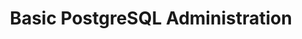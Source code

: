 ---
sectionid: basicadmin
sectionclass: h1
title: Basic PostgreSQL Administration 
is-parent: yes
---